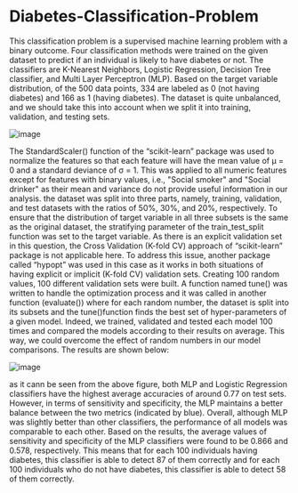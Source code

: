 # Diabetes-Classification-Problem
This classification problem is a supervised machine learning problem with a binary outcome. 
Four classification methods were trained on the given dataset to predict if an individual is likely to have diabetes or not. 
The classifiers are K-Nearest Neighbors, Logistic Regression, Decision Tree classifier, and Multi Layer Perceptron (MLP).
Based on the target variable distribution, of the 500 data points, 334 are labeled as 0 (not
having diabetes) and 166 as 1 (having diabetes). The dataset is quite unbalanced, and we should take
this into account when we split it into training, validation, and testing sets.

![image](https://user-images.githubusercontent.com/46126394/193379283-11758a3b-e2a0-4353-a731-15eb4bdf5f27.png)

The StandardScaler() function of the “scikit-learn” package was used to normalize the features so
that each feature will have the mean value of μ = 0 and a standard deviance of σ = 1. This was
applied to all numeric features except for features with binary values, i.e., "Social smoker" and
"Social drinker" as their mean and variance do not provide useful information in our analysis. the dataset was split into three parts, namely, training,
validation, and test datasets with the ratios of 50%, 30%, and 20%, respectively. To ensure
that the distribution of target variable in all three subsets is the same as the original dataset, the
stratifying parameter of the train_test_split function was set to the target variable. 
As there is an explicit validation set in this question, the Cross Validation (K-fold CV)
approach of “scikit-learn” package is not applicable here. To address this issue, another package
called “hypopt” was used in this case as it works in both situations of having explicit or implicit
(K-fold CV) validation sets. Creating 100 random values, 100 different validation sets were built. A
function named tune() was written to handle the optimization process and it was called in another
function (evaluate()) where for each random number, the dataset is split into its subsets and the
tune()function finds the best set of hyper-parameters of a given model. Indeed, we trained,
validated and tested each model 100 times and compared the models according to their results on
average. This way, we could overcome the effect of random numbers in our model comparisons. 
The results are shown below:

![image](https://user-images.githubusercontent.com/46126394/193379258-493b9521-cb22-4983-b67e-e4a6f68ddc1c.png)

as it cann be seen from the above figure, both MLP and Logistic Regression classifiers have the
highest average accuracies of around 0.77 on test sets. However, in terms of sensitivity and
specificity, the MLP maintains a better balance between the two metrics (indicated by blue). Overall,
although MLP was slightly better than other classifiers, the performance of all models was
comparable to each other. Based on the results, the average values of sensitivity and specificity of
the MLP classifiers were found to be 0.866 and 0.578, respectively. This means that for each 100
individuals having diabetes, this classifier is able to detect 87 of them correctly and for each 100
individuals who do not have diabetes, this classifier is able to detect 58 of them correctly.
